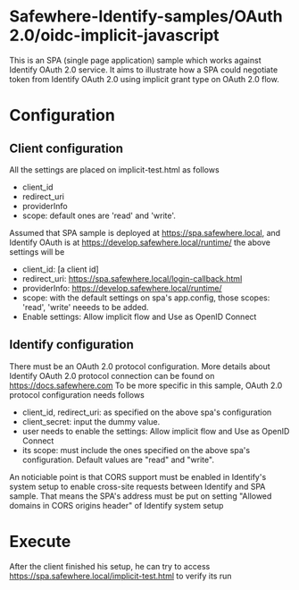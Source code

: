 # Safewhere-Identify-samples/OAuth 2.0/oidc-implicit-javascript
This is an SPA (single page application) sample which works against Identify OAuth 2.0 service. 
It aims to illustrate how a SPA could negotiate token from Identify OAuth 2.0 using implicit grant type on OAuth 2.0 flow.

# Configuration
## Client configuration
All the settings are placed on implicit-test.html as follows
- client_id
- redirect_uri
- providerInfo
- scope: default ones are 'read' and 'write'. 

Assumed that SPA sample is deployed at https://spa.safewhere.local, and Identify OAuth is at https://develop.safewhere.local/runtime/ the above settings will be
- client_id: [a client id]
- redirect_uri: https://spa.safewhere.local/login-callback.html
- providerInfo: https://develop.safewhere.local/runtime/
- scope: with the default settings on spa's app.config, those scopes: 'read', 'write' neeeds to be added.
- Enable settings: Allow implicit flow and Use as OpenID Connect

## Identify configuration
There must be an OAuth 2.0 protocol configuration. More details about Identify OAuth 2.0 protocol connection can be found on https://docs.safewhere.com
To be more specific in this sample, OAuth 2.0 protocol configuration needs follows
+ client_id, redirect_uri: as specified on the above spa's configuration
+ client_secret: input the dummy value.
+ user needs to enable the settings: Allow implicit flow  and Use as OpenID Connect 
+ its scope: must include the ones specified on the above spa's configuration. Default values are "read" and "write".

An noticiable point is that CORS support must be enabled in Identify's system setup to enable cross-site requests between Identify and SPA sample.
That means the SPA's address must be put on setting "Allowed domains in CORS origins header" of Identify system setup

# Execute
After the client finished his setup, he can try to access https://spa.safewhere.local/implicit-test.html to verify its run

